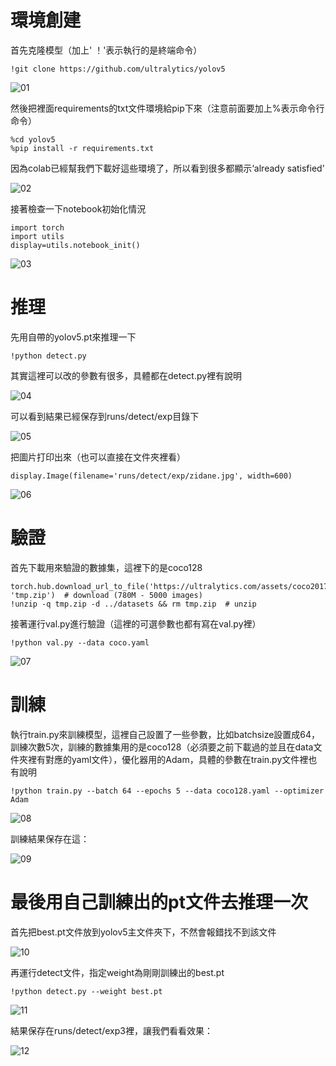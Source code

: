 # 環境創建
首先克隆模型（加上' ！'表示執行的是終端命令）

    !git clone https://github.com/ultralytics/yolov5
    
![01]([png](https://github.com/muchen0926/Artificial-Intelligence-Final-Report/blob/main/%E6%9C%9F%E6%9C%AB/01.png))

然後把裡面requirements的txt文件環境給pip下來（注意前面要加上%表示命令行命令）

    %cd yolov5
    %pip install -r requirements.txt

因為colab已經幫我們下載好這些環境了，所以看到很多都顯示‘already satisfied’

![02]([png](https://github.com/muchen0926/Artificial-Intelligence-Final-Report/blob/main/%E6%9C%9F%E6%9C%AB/02.png))

接著檢查一下notebook初始化情況

    import torch
    import utils
    display=utils.notebook_init()

![03]([png](https://github.com/muchen0926/Artificial-Intelligence-Final-Report/blob/main/%E6%9C%9F%E6%9C%AB/03.png))

# 推理
先用自帶的yolov5.pt來推理一下

    !python detect.py

其實這裡可以改的參數有很多，具體都在detect.py裡有說明

![04]([png](https://github.com/muchen0926/Artificial-Intelligence-Final-Report/blob/main/%E6%9C%9F%E6%9C%AB/04.png))

可以看到結果已經保存到runs/detect/exp目錄下  

![05]([png](https://github.com/muchen0926/Artificial-Intelligence-Final-Report/blob/main/%E6%9C%9F%E6%9C%AB/05.png))

把圖片打印出來（也可以直接在文件夾裡看）

    display.Image(filename='runs/detect/exp/zidane.jpg', width=600)

![06]([png](https://github.com/muchen0926/Artificial-Intelligence-Final-Report/blob/main/%E6%9C%9F%E6%9C%AB/06.png))

# 驗證
首先下載用來驗證的數據集，這裡下的是coco128

    torch.hub.download_url_to_file('https://ultralytics.com/assets/coco2017val.zip', 'tmp.zip')  # download (780M - 5000 images)
    !unzip -q tmp.zip -d ../datasets && rm tmp.zip  # unzip

接著運行val.py進行驗證（這裡的可選參數也都有寫在val.py裡）

    !python val.py --data coco.yaml

![07]([png](https://github.com/muchen0926/Artificial-Intelligence-Final-Report/blob/main/%E6%9C%9F%E6%9C%AB/07.png))

# 訓練
執行train.py來訓練模型，這裡自己設置了一些參數，比如batchsize設置成64，訓練次數5次，訓練的數據集用的是coco128（必須要之前下載過的並且在data文件夾裡有對應的yaml文件），優化器用的Adam，具體的參數在train.py文件裡也有說明

    !python train.py --batch 64 --epochs 5 --data coco128.yaml --optimizer Adam

![08]([png](https://github.com/muchen0926/Artificial-Intelligence-Final-Report/blob/main/%E6%9C%9F%E6%9C%AB/08.png))

訓練結果保存在這：

![09]([png](https://github.com/muchen0926/Artificial-Intelligence-Final-Report/blob/main/%E6%9C%9F%E6%9C%AB/09.png))

# 最後用自己訓練出的pt文件去推理一次

首先把best.pt文件放到yolov5主文件夾下，不然會報錯找不到該文件

![10]([png](https://github.com/muchen0926/Artificial-Intelligence-Final-Report/blob/main/%E6%9C%9F%E6%9C%AB/10.png))

再運行detect文件，指定weight為剛剛訓練出的best.pt

    !python detect.py --weight best.pt

![11]([png](https://github.com/muchen0926/Artificial-Intelligence-Final-Report/blob/main/%E6%9C%9F%E6%9C%AB/11.png))

結果保存在runs/detect/exp3裡，讓我們看看效果：

![12]([png](https://github.com/muchen0926/Artificial-Intelligence-Final-Report/blob/main/%E6%9C%9F%E6%9C%AB/12.png))
